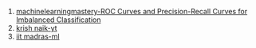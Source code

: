 1. <a href="https://machinelearningmastery.com/roc-curves-and-precision-recall-curves-for-imbalanced-classification/">machinelearningmastery-ROC Curves and Precision-Recall Curves for Imbalanced Classification</a>
2. <a href="https://www.youtube.com/watch?v=A_ZKMsZ3f3o">krish naik-yt</a>
3. <a href="https://www.youtube.com/watch?v=9Iq6pz9XJ7w&list=PL1xHD4vteKYVpaIiy295pg6_SY5qznc77&index=46">iit madras-ml</a>
